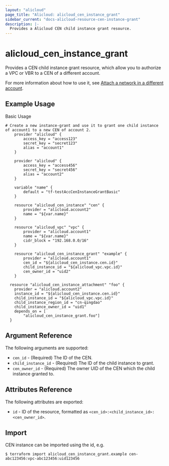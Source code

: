 ```yaml
---
layout: "alicloud"
page_title: "Alicloud: alicloud_cen_instance_grant"
sidebar_current: "docs-alicloud-resource-cen-instance-grant"
description: |-
  Provides a Alicloud CEN child instance grant resource.
---
```


# alicloud\_cen_instance_grant

Provides a CEN child instance grant resource, which allow you to authorize a VPC or VBR to a CEN of a different account.

For more information about how to use it, see [Attach a network in a different account](https://www.alibabacloud.com/help/doc-detail/73645.htm). 

## Example Usage

Basic Usage

```
# Create a new instance-grant and use it to grant one child instance of account1 to a new CEN of account 2.
	provider "alicloud" {
		access_key = "access123"
		secret_key = "secret123"
		alias = "account1"
	}

	provider "alicloud" {
		access_key = "access456"
		secret_key = "secret456"
		alias = "account2"
	}

	variable "name" {
		default = "tf-testAccCenInstanceGrantBasic"
	}

	resource "alicloud_cen_instance" "cen" {
		provider = "alicloud.account2"
		name = "${var.name}"
	}

	resource "alicloud_vpc" "vpc" {
		provider = "alicloud.account1"
		name = "${var.name}"
		cidr_block = "192.168.0.0/16"
	}
	
	resource "alicloud_cen_instance_grant" "example" {
		provider = "alicloud.account1"
		cen_id = "${alicloud_cen_instance.cen.id}"
		child_instance_id = "${alicloud_vpc.vpc.id}"
		cen_owner_id = "uid2"
	}
	
  resource "alicloud_cen_instance_attachment" "foo" {
  	provider = "alicloud.account2"
  	instance_id = "${alicloud_cen_instance.cen.id}"
  	child_instance_id = "${alicloud_vpc.vpc.id}"
  	child_instance_region_id = "cn-qingdao"
  	child_instance_owner_id = "uid1"
  	depends_on = [
  		"alicloud_cen_instance_grant.foo"]
  }
```
## Argument Reference

The following arguments are supported:

* `cen_id` - (Required) The ID of the CEN.
* `child_instance_id` - (Required) The ID of the child instance to grant.
* `cen_owner_id` - (Required) The owner UID of the  CEN which the child instance granted to.

## Attributes Reference

The following attributes are exported:

- `id` - ID of the resource, formatted as `<cen_id>:<child_instance_id>:<cen_owner_id>`.

## Import

CEN instance can be imported using the id, e.g.

```
$ terraform import alicloud_cen_instance_grant.example cen-abc123456:vpc-abc123456:uid123456
```